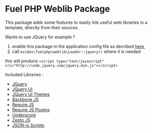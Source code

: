 Fuel PHP Weblib Package
=======================

This package adds some features to easily link useful web libraries in a template,
directly from their sources.    

Wants to use JQuery for example ?   
1. enable this package in the application config file as decribed 
[here](http://docs.fuelphp.com/general/packages.html "Fuel PHP Package Documentation"),   
2. call	``evidev\fuelphp\weblib\Loader::jquery()`` where it is needed    
    
this will produce 
``<script type="text/javascript" src="http://code.jquery.com/jquery.min.js"></script>``

Included Libraries :    
* [JQuery](http://jquery.com/)   
* [JQuery UI](http://jqueryui.com/)   
* [JQuery UI Themes](http://jqueryui.com/themeroller/)   
* [Backbone JS](http://backbonejs.org/)   
* [Require JS](http://requirejs.org/)   
* [Require JS Plugins](http://requirejs.org/)   
* [Underscore](http://documentcloud.github.com/underscore/)   
* [Zepto JS](http://zeptojs.com/)   
* [JSON-js Scripts](https://github.com/douglascrockford/JSON-js)    
